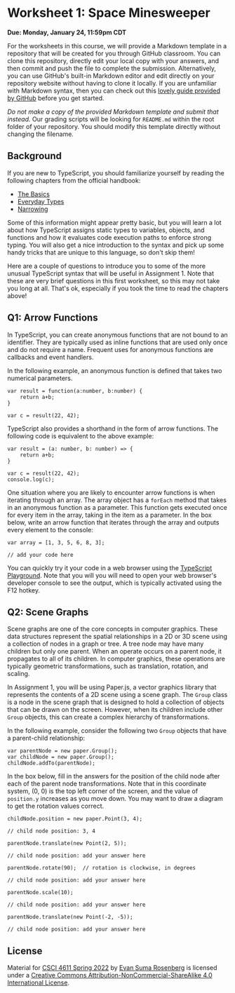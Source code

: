 # Worksheet 1: Space Minesweeper

**Due: Monday, January 24, 11:59pm CDT**

For the worksheets in this course, we will provide a Markdown template in a repository that will be created for you through GitHub classroom.  You can clone this repository, directly edit your local copy with your answers, and then commit and push the file to complete the submission.  Alternatively, you can use GitHub's built-in Markdown editor and edit directly on your repository website without having to clone it locally.  If you are unfamiliar with Markdown syntax, then you can check out this [lovely guide provided by GitHub](https://guides.github.com/features/mastering-markdown/) before you get started.

*Do not make a copy of the provided Markdown template and submit that instead.* Our grading scripts will be looking for `README.md` within the root folder of your repository.  You should modify this template directly without changing the filename.



## Background

If you are new to TypeScript, you should familiarize yourself by reading the following chapters from the official handbook:

- [The Basics](https://www.typescriptlang.org/docs/handbook/2/basic-types.html)
- [Everyday Types](https://www.typescriptlang.org/docs/handbook/2/everyday-types.html)
- [Narrowing](https://www.typescriptlang.org/docs/handbook/2/narrowing.html)

Some of this information might appear pretty basic, but you will learn a lot about how TypeScript assigns static types to variables, objects, and functions and how it evaluates code execution paths to enforce strong typing.  You will also get a nice introduction to the syntax and pick up some handy tricks that are unique to this language, so don't skip them!

Here are a couple of questions to introduce you to some of the more unusual TypeScript syntax that will be useful in Assignment 1. Note that these are very brief questions in this first worksheet, so this may not take you long at all. That's ok, especially if you took the time to read the chapters above!



## Q1: Arrow Functions

In TypeScript, you can create anonymous functions that are not bound to an identifier.  They are typically used as inline functions that are used only once and do not require a name. Frequent uses for anonymous functions are callbacks and event handlers. 

In the following example, an anonymous function is defined that takes two numerical parameters.

```
var result = function(a:number, b:number) { 
    return a+b;
}
 
var c = result(22, 42);
```

TypeScript also provides a shorthand in the form of arrow functions.  The following code is equivalent to the above example:

```
var result = (a: number, b: number) => {
	return a+b;
}

var c = result(22, 42);
console.log(c);
```

One situation where you are likely to encounter arrow functions is when iterating through an array.  The array object has a `forEach` method that takes in an anonymous function as a parameter.  This function gets executed once for every item in the array, taking in the item as a parameter.  In the box below, write an arrow function that iterates through the array and outputs every element to the console:

```
var array = [1, 3, 5, 6, 8, 3];

// add your code here
```

You can quickly try it your code in a web browser using the [TypeScript Playground](https://www.typescriptlang.org/play/).  Note that you will you will need to open your web browser's developer console to see the output, which is typically activated using the F12 hotkey.



## Q2: Scene Graphs

Scene graphs are one of the core concepts in computer graphics.  These data structures represent the spatial relationships in a 2D or 3D scene using a collection of nodes in a graph or tree.  A tree node may have many children but only one parent.  When an operate occurs on a parent node, it propagates to all of its children.  In computer graphics, these operations are typically geometric transformations, such as translation, rotation, and scaling. 

In Assignment 1, you will be using Paper.js, a vector graphics library that represents the contents of a 2D scene using a scene graph.  The `Group` class is a node in the scene graph that is designed to hold a collection of objects that can be drawn on the screen.  However, when its children include other `Group` objects, this can create a complex hierarchy of transformations.

In the following example, consider the following two `Group` objects that have a parent-child relationship:

```
var parentNode = new paper.Group();
var childNode = new paper.Group();
childNode.addTo(parentNode);
```

In the box below, fill in the answers for the position of the child node after each of the parent node transformations.  Note that in this coordinate system, (0, 0) is the top left corner of the screen, and the value of `position.y` increases as you move down.  You may want to draw a diagram to get the rotation values correct.

```
childNode.position = new paper.Point(3, 4);

// child node position: 3, 4

parentNode.translate(new Point(2, 5));

// child node position: add your answer here

parentNode.rotate(90);  // rotation is clockwise, in degrees

// child node position: add your answer here

parentNode.scale(10);

// child node position: add your answer here

parentNode.translate(new Point(-2, -5));

// child node position: add your answer here
```



## License

Material for [CSCI 4611 Spring 2022](https://canvas.umn.edu/courses/290928/assignments/syllabus) by [Evan Suma Rosenberg](https://illusioneering.umn.edu/) is licensed under a [Creative Commons Attribution-NonCommercial-ShareAlike 4.0 International License](http://creativecommons.org/licenses/by-nc-sa/4.0/).